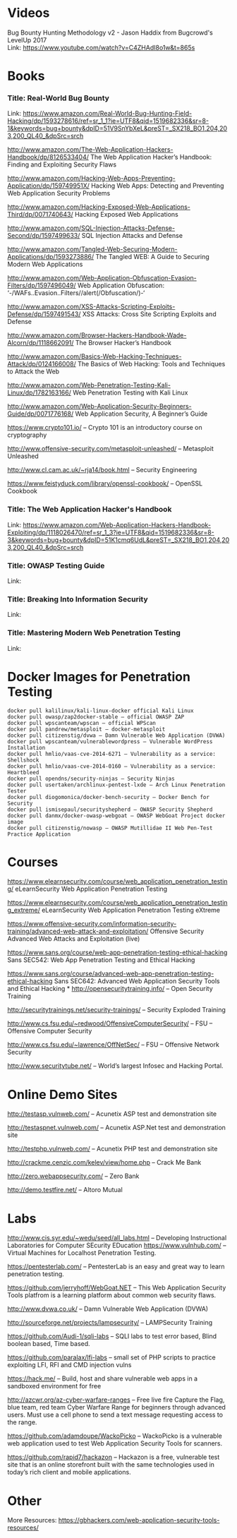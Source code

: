 # Videos
Bug Bounty Hunting Methodology v2 - Jason Haddix from Bugcrowd's LevelUp 2017 <br />
Link: https://www.youtube.com/watch?v=C4ZHAdI8o1w&t=865s


# Books
### Title: Real-World Bug Bounty <br />
Link: https://www.amazon.com/Real-World-Bug-Hunting-Field-Hacking/dp/1593278616/ref=sr_1_1?ie=UTF8&qid=1519682336&sr=8-1&keywords=bug+bounty&dpID=51V9SnYbXeL&preST=_SX218_BO1,204,203,200_QL40_&dpSrc=srch


http://www.amazon.com/The-Web-Application-Hackers-Handbook/dp/8126533404/ The Web Application Hacker’s Handbook: Finding and Exploiting Security Flaws

http://www.amazon.com/Hacking-Web-Apps-Preventing-Application/dp/159749951X/ Hacking Web Apps: Detecting and Preventing Web Application Security Problems

http://www.amazon.com/Hacking-Exposed-Web-Applications-Third/dp/0071740643/ Hacking Exposed Web Applications

http://www.amazon.com/SQL-Injection-Attacks-Defense-Second/dp/1597499633/ SQL Injection Attacks and Defense

http://www.amazon.com/Tangled-Web-Securing-Modern-Applications/dp/1593273886/ The Tangled WEB: A Guide to Securing Modern Web Applications

http://www.amazon.com/Web-Application-Obfuscation-Evasion-Filters/dp/1597496049/ Web Application Obfuscation: ‘-/WAFs..Evasion..Filters//alert(/Obfuscation/)-‘

http://www.amazon.com/XSS-Attacks-Scripting-Exploits-Defense/dp/1597491543/ XSS Attacks: Cross Site Scripting Exploits and Defense

http://www.amazon.com/Browser-Hackers-Handbook-Wade-Alcorn/dp/1118662091/ The Browser Hacker’s Handbook

http://www.amazon.com/Basics-Web-Hacking-Techniques-Attack/dp/0124166008/ The Basics of Web Hacking: Tools and Techniques to Attack the Web

http://www.amazon.com/Web-Penetration-Testing-Kali-Linux/dp/1782163166/ Web Penetration Testing with Kali Linux

http://www.amazon.com/Web-Application-Security-Beginners-Guide/dp/0071776168/ Web Application Security, A Beginner’s Guide

https://www.crypto101.io/ – Crypto 101 is an introductory course on cryptography

http://www.offensive-security.com/metasploit-unleashed/ – Metasploit Unleashed

http://www.cl.cam.ac.uk/~rja14/book.html – Security Engineering

https://www.feistyduck.com/library/openssl-cookbook/ – OpenSSL Cookbook


### Title: The Web Application Hacker's Handbook <br />
Link: https://www.amazon.com/Web-Application-Hackers-Handbook-Exploiting/dp/1118026470/ref=sr_1_3?ie=UTF8&qid=1519682336&sr=8-3&keywords=bug+bounty&dpID=51K1cmq6UdL&preST=_SX218_BO1,204,203,200_QL40_&dpSrc=srch

### Title: OWASP Testing Guide <br />
Link:

### Title: Breaking Into Information Security
Link:

### Title: Mastering Modern Web Penetration Testing
Link:


# Docker Images for Penetration Testing
    docker pull kalilinux/kali-linux-docker official Kali Linux
    docker pull owasp/zap2docker-stable – official OWASP ZAP
    docker pull wpscanteam/wpscan – official WPScan
    docker pull pandrew/metasploit – docker-metasploit
    docker pull citizenstig/dvwa – Damn Vulnerable Web Application (DVWA)
    docker pull wpscanteam/vulnerablewordpress – Vulnerable WordPress Installation
    docker pull hmlio/vaas-cve-2014-6271 – Vulnerability as a service: Shellshock
    docker pull hmlio/vaas-cve-2014-0160 – Vulnerability as a service: Heartbleed
    docker pull opendns/security-ninjas – Security Ninjas
    docker pull usertaken/archlinux-pentest-lxde – Arch Linux Penetration Tester
    docker pull diogomonica/docker-bench-security – Docker Bench for Security
    docker pull ismisepaul/securityshepherd – OWASP Security Shepherd
    docker pull danmx/docker-owasp-webgoat – OWASP WebGoat Project docker image
    docker pull citizenstig/nowasp – OWASP Mutillidae II Web Pen-Test Practice Application

# Courses
https://www.elearnsecurity.com/course/web_application_penetration_testing/ eLearnSecurity Web Application Penetration Testing

https://www.elearnsecurity.com/course/web_application_penetration_testing_extreme/ eLearnSecurity Web Application Penetration Testing eXtreme

https://www.offensive-security.com/information-security-training/advanced-web-attack-and-exploitation/ Offensive Security Advanced Web Attacks and Exploitation (live)

https://www.sans.org/course/web-app-penetration-testing-ethical-hacking Sans SEC542: Web App Penetration Testing and Ethical Hacking

https://www.sans.org/course/advanced-web-app-penetration-testing-ethical-hacking Sans SEC642: Advanced Web Application Security Tools and Ethical Hacking * http://opensecuritytraining.info/ – Open Security Training

http://securitytrainings.net/security-trainings/ – Security Exploded Training

http://www.cs.fsu.edu/~redwood/OffensiveComputerSecurity/ – FSU – Offensive Computer Security

http://www.cs.fsu.edu/~lawrence/OffNetSec/ – FSU – Offensive Network Security

http://www.securitytube.net/ – World’s largest Infosec and Hacking Portal.

# Online Demo Sites
http://testasp.vulnweb.com/ – Acunetix ASP test and demonstration site

http://testaspnet.vulnweb.com/ – Acunetix ASP.Net test and demonstration site

http://testphp.vulnweb.com/ – Acunetix PHP test and demonstration site

http://crackme.cenzic.com/kelev/view/home.php – Crack Me Bank

http://zero.webappsecurity.com/ – Zero Bank

http://demo.testfire.net/ – Altoro Mutual

# Labs
http://www.cis.syr.edu/~wedu/seed/all_labs.html – Developing Instructional Laboratories for Computer SEcurity EDucation
https://www.vulnhub.com/ – Virtual Machines for Localhost Penetration Testing.

https://pentesterlab.com/ – PentesterLab is an easy and great way to learn penetration testing.

https://github.com/jerryhoff/WebGoat.NET – This Web Application Security Tools platfrom is a learning platform about common web security flaws.

http://www.dvwa.co.uk/ – Damn Vulnerable Web Application (DVWA)

http://sourceforge.net/projects/lampsecurity/ – LAMPSecurity Training

https://github.com/Audi-1/sqli-labs – SQLI labs to test error based, Blind boolean based, Time based.

https://github.com/paralax/lfi-labs – small set of PHP scripts to practice exploiting LFI, RFI and CMD injection vulns

https://hack.me/ – Build, host and share vulnerable web apps in a sandboxed environment for free

http://azcwr.org/az-cyber-warfare-ranges – Free live fire Capture the Flag, blue team, red team Cyber Warfare Range for beginners through advanced users. Must use a cell phone to send a text message requesting access to the range.

https://github.com/adamdoupe/WackoPicko – WackoPicko is a vulnerable web application used to test Web Application Security Tools  for scanners.

https://github.com/rapid7/hackazon – Hackazon is a free, vulnerable test site that is an online storefront built with the same technologies used in today’s rich client and mobile applications.


# Other
More Resources: https://gbhackers.com/web-application-security-tools-resources/
